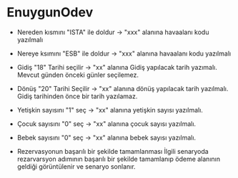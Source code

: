 # EnuygunOdev
* Nereden kısmını "ISTA" ile doldur -> "xxx" alanına havaalanı kodu yazılmalı
* Nereye ksımını "ESB" ile doldur -> "xxx" alanına havaalanı kodu yazılmalı
* Gidiş "18" Tarihi seçilir -> "xx" alanına Gidiş yapılacak tarih yazımalı. Mevcut günden önceki günler seçilemez.
* Dönüş "20" Tarihi Seçilir  -> "xx" alanına dönüş yapılacak tarih yazılmalı. Gidiş tarihinden önce bir tarih yazılamaz.
* Yetişkin sayısını "1" seç -> "xx" alanına yetişkin sayısı yazılmalı.
* Çocuk sayısını "0" seç -> "xx" alanına çocuk sayısı yazılmalı.
* Bebek sayısını "0" seç -> "xx" alanına bebek sayısı yazılmalı.

* Rezervasyonun başarılı bir şekilde tamamlanması
İlgili senaryoda rezarvarsyon adımının başarılı bir şekilde tamamlanıp ödeme alanının geldiği görüntülenir ve senaryo sonlanır.
